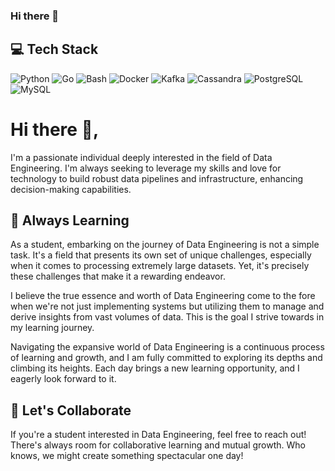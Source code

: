 ### Hi there 👋

<!--
**mukmookk/mukmookk** is a ✨ _special_ ✨ repository because its `README.md` (this file) appears on your GitHub profile.

Here are some ideas to get you started:

- 🔭 I’m currently working on ...
- 🌱 I’m currently learning ...
- 👯 I’m looking to collaborate on ...
- 🤔 I’m looking for help with ...
- 💬 Ask me about ...
- 📫 How to reach me: ...
- 😄 Pronouns: ...
- ⚡ Fun fact: ...
-->

## 💻 Tech Stack

![Python](https://img.shields.io/badge/-Python-black?style=flat-square&logo=Python)
![Go](https://img.shields.io/badge/-Go-black?style=flat-square&logo=Go)
![Bash](https://img.shields.io/badge/-Bash-black?style=flat-square&logo=gnu-bash)
![Docker](https://img.shields.io/badge/-Docker-black?style=flat-square&logo=docker)
![Kafka](https://img.shields.io/badge/-Kafka-black?style=flat-square&logo=apachekafka)
![Cassandra](https://img.shields.io/badge/-Cassandra-black?style=flat-square&logo=apache-cassandra)
![PostgreSQL](https://img.shields.io/badge/-PostgreSQL-black?style=flat-square&logo=postgresql)
![MySQL](https://img.shields.io/badge/-MySQL-black?style=flat-square&logo=mysql)

# Hi there 👋, 

I'm a passionate individual deeply interested in the field of Data Engineering. I'm always seeking to leverage my skills and love for technology to build robust data pipelines and infrastructure, enhancing decision-making capabilities.

## 🌱 Always Learning 

As a student, embarking on the journey of Data Engineering is not a simple task. It's a field that presents its own set of unique challenges, especially when it comes to processing extremely large datasets. Yet, it's precisely these challenges that make it a rewarding endeavor.

I believe the true essence and worth of Data Engineering come to the fore when we're not just implementing systems but utilizing them to manage and derive insights from vast volumes of data. This is the goal I strive towards in my learning journey.

Navigating the expansive world of Data Engineering is a continuous process of learning and growth, and I am fully committed to exploring its depths and climbing its heights. Each day brings a new learning opportunity, and I eagerly look forward to it.

## 👯 Let's Collaborate

If you're a student interested in Data Engineering, feel free to reach out! There's always room for collaborative learning and mutual growth. Who knows, we might create something spectacular one day!
